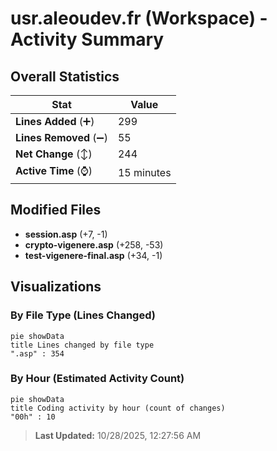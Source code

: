 # usr.aleoudev.fr (Workspace) - Activity Summary 

## Overall Statistics

| Stat                   | Value                                                             |
| ---------------------- | ----------------------------------------------------------------- |
| **Lines Added** (➕)   | 299                                          |
| **Lines Removed** (➖) | 55                                        |
| **Net Change** (↕)    | 244                |
| **Active Time** (⌚)   | 15 minutes |


## Modified Files
- **session.asp** (+7, -1)
- **crypto-vigenere.asp** (+258, -53)
- **test-vigenere-final.asp** (+34, -1)

## Visualizations

### By File Type (Lines Changed)

```mermaid
pie showData
title Lines changed by file type
".asp" : 354
```

### By Hour (Estimated Activity Count)

```mermaid
pie showData
title Coding activity by hour (count of changes)
"00h" : 10
```


> **Last Updated:** 10/28/2025, 12:27:56 AM